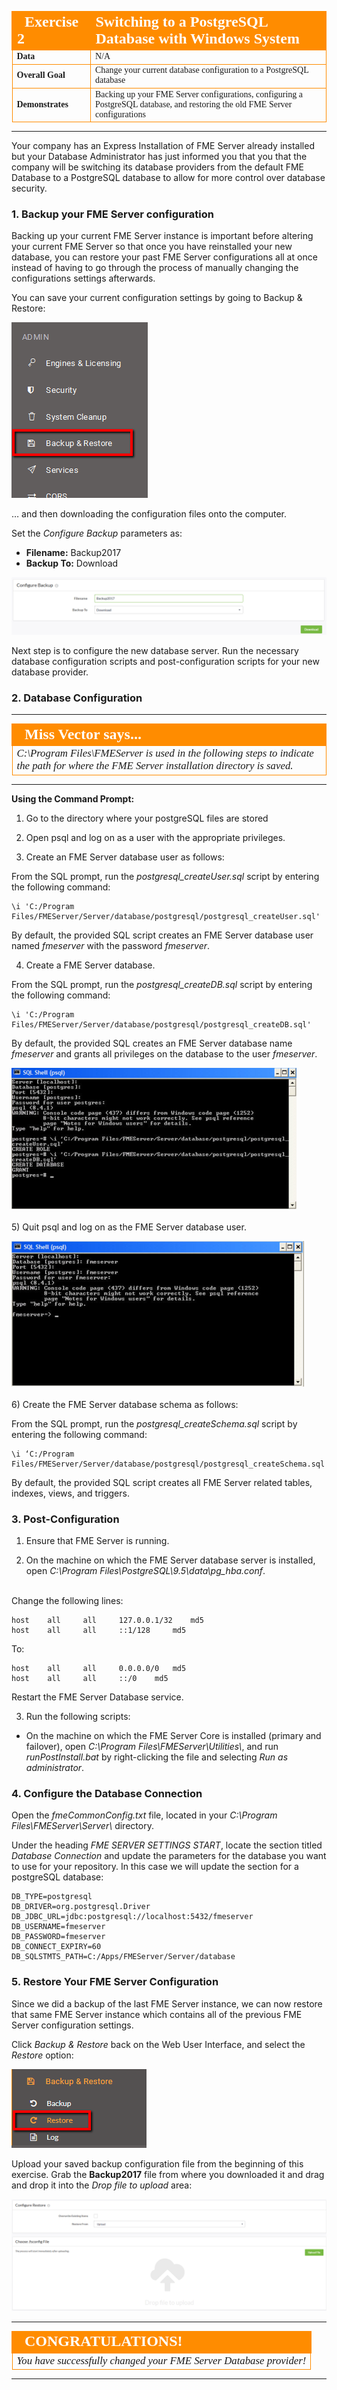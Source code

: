 <!--Exercise Section-->

<table style="border-spacing: 0px;border-collapse: collapse;font-family:serif">
<tr>
<td width=25% style="vertical-align:middle;background-color:darkorange;border: 2px solid darkorange">
<i class="fa fa-cogs fa-lg fa-pull-left fa-fw" style="color:white;padding-right: 12px;vertical-align:text-top"></i>
<span style="color:white;font-size:x-large;font-weight: bold">Exercise 2</span>
</td>
<td style="border: 2px solid darkorange;background-color:darkorange;color:white">
<span style="color:white;font-size:x-large;font-weight: bold">Switching to a PostgreSQL Database with Windows System</span>
</td>
</tr>

<tr>
<td style="border: 1px solid darkorange; font-weight: bold">Data</td>
<td style="border: 1px solid darkorange">N/A</td>
</tr>

<tr>
<td style="border: 1px solid darkorange; font-weight: bold">Overall Goal</td>
<td style="border: 1px solid darkorange">Change your current database configuration to a PostgreSQL database</td>
</tr>

<tr>
<td style="border: 1px solid darkorange; font-weight: bold">Demonstrates</td>
<td style="border: 1px solid darkorange">Backing up your FME Server configurations, configuring a PostgreSQL database, and restoring the old FME Server configurations</td>
</tr>

</table>

---

Your company has an Express Installation of FME Server already installed but your Database Administrator has just informed you that you that the company will be switching its database providers from the default FME Database to a PostgreSQL database to allow for more control over database security.


### 1. Backup your FME Server configuration ###

Backing up your current FME Server instance is important before altering your current FME Server so that once you have reinstalled your new database, you can restore your past FME Server configurations all at once instead of having to go through the process of manually changing the configurations settings afterwards.

You can save your current configuration settings by going to Backup & Restore:

![](./Images/3.416.Backup&Restore.png)

… and then downloading the configuration files onto the computer. 

Set the *Configure Backup* parameters as:

- **Filename:** Backup2017
- **Backup To:** Download

![](./Images/3.417.ConfigureDownload.png)

Next step is to configure the new database server. Run the necessary database configuration scripts and post-configuration scripts for your new database provider.

### 2. Database Configuration ###

---

<!--Miss Vector says...--> 

<table style="border-spacing: 0px">
<tr>
<td style="vertical-align:middle;background-color:darkorange;border: 2px solid darkorange">
<i class="fa fa-info-circle fa-lg fa-pull-left fa-fw" style="color:white;padding-right: 12px;vertical-align:text-top"></i>
<span style="color:white;font-size:x-large;font-weight: bold;font-family:serif">Miss Vector says...</span>
</td>
</tr>

<tr>
<td style="border: 1px solid darkorange">
<span style="font-family:serif; font-style:italic; font-size:larger">
C:\Program Files\FMEServer is used in the following steps to indicate the path for where the FME Server installation directory is saved.
</span>
</td>
</tr>
</table>

---

**Using the Command Prompt:**

1) Go to the directory where your postgreSQL files are stored

2) Open psql and log on as a user with the appropriate privileges.

3) Create an FME Server database user as follows:

From the SQL prompt, run the *postgresql\_createUser.sql* script by entering the following command:
		
	\i 'C:/Program Files/FMEServer/Server/database/postgresql/postgresql_createUser.sql'

By default, the provided SQL script creates an FME Server database user named *fmeserver* with the password *fmeserver*.

4) Create a FME Server database.

From the SQL prompt, run the *postgresql\_createDB.sql* script by entering the following command:

	\i 'C:/Program Files/FMEServer/Server/database/postgresql/postgresql_createDB.sql'

By default, the provided SQL creates an FME Server database name *fmeserver* and grants all privileges on the database to the user *fmeserver*.

![](./Images/3.418.ConfigureSettings3.png)
<br><br>
5) Quit psql and log on as the FME Server database user.

![](./Images/3.419.fmeUserLogIn.png)
<br>
<br>
6) Create the FME Server database schema as follows:

From the SQL prompt, run the *postgresql\_createSchema.sql* script by entering the following command:

	\i ‘C:/Program Files/FMEServer/Server/database/postgresql/postgresql_createSchema.sql'
	
 By default, the provided SQL script creates all FME Server related tables, indexes, views, and triggers.

### 3. Post-Configuration ###

1) Ensure that FME Server is running.
 
2) On the machine on which the FME Server database server is installed, open *C:\Program Files\PostgreSQL\9.5\data\pg_hba.conf*.
<br>
Change the following lines:


	host	all		all		127.0.0.1/32	md5
	host	all		all		::1/128		md5

To:


	host	all		all 	0.0.0.0/0	md5
	host	all		all		::/0	md5

Restart the FME Server Database service.

3) Run the following scripts:

- On the machine on which the FME Server Core is installed (primary and failover), open *C:\Program Files\FMEServer\Utilities\\*, and run *runPostInstall.bat* by right-clicking the file and selecting *Run as administrator*.


### 4. Configure the Database Connection ###

Open the *fmeCommonConfig.txt* file, located in your *C:\Program Files\FMEServer\Server\\* directory.

Under the heading *FME SERVER SETTINGS START*, locate the section titled *Database Connection* and update the parameters for the database you want to use for your repository. In this case we will update the section for a postgreSQL database:

	DB_TYPE=postgresql
	DB_DRIVER=org.postgresql.Driver
	DB_JDBC_URL=jdbc:postgresql://localhost:5432/fmeserver
	DB_USERNAME=fmeserver
	DB_PASSWORD=fmeserver
	DB_CONNECT_EXPIRY=60
	DB_SQLSTMTS_PATH=C:/Apps/FMEServer/Server/database

### 5. Restore Your FME Server Configuration ###

Since we did a backup of the last FME Server instance, we can now restore that same FME Server instance which contains all of the previous FME Server configuration settings.

Click *Backup & Restore* back on the Web User Interface, and select the *Restore* option:

![](./Images/3.423.restoreButton.png)

Upload your saved backup configuration file from the beginning of this exercise. Grab the **Backup2017** file from where you downloaded it and drag and drop it into the *Drop file to upload* area:

![](./Images/3.424.RestoreConfiguration.png)

---

<!--Exercise Congratulations Section--> 

<table style="border-spacing: 0px">
<tr>
<td style="vertical-align:middle;background-color:darkorange;border: 2px solid darkorange">
<i class="fa fa-thumbs-o-up fa-lg fa-pull-left fa-fw" style="color:white;padding-right: 12px;vertical-align:text-top"></i>
<span style="color:white;font-size:x-large;font-weight: bold;font-family:serif">CONGRATULATIONS!</span>
</td>
</tr>

<tr>
<td style="border: 1px solid darkorange">
<span style="font-family:serif; font-style:italic; font-size:larger">
You have successfully changed your FME Server Database provider!
</span>
</td>
</tr>
</table>

---

